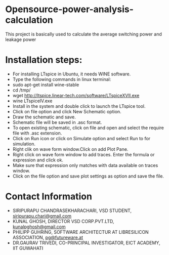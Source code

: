 # Opensource-power-analysis-calculation
This project is basically used to calculate the average switching power and leakage power

# Installation steps:
* For installing LTspice in Ubuntu, it needs WINE software.
* Type the following commands in linux terminal:
* sudo apt-get install wine-stable
* cd /tmp/
* wget http://ltspice.linear-tech.com/software/LTspiceXVII.exe
* wine LTspiceIV.exe
* Install in the system and double click to launch the LTspice tool.
* Click on file option and click New Schematic option.
* Draw the schematic and save.
* Schematic file will be saved in .asc format.
* To open existing schematic, click on file and open and select the require file with .asc extension.
* Click on Run icon or click on Simulate option and select Run to for simulation.
* Right clik on wave form window.Click on add Plot Pane.
* Right click on wave form window to add traces. Enter the formula or expression and click ok.
* Make sure that expression only matches with data available on traces window.
* Click on the file option and save plot settings as option and save the file.

# Contact Information
* SIRIPURAPU CHANDRASEKHARACHARI, VSD STUDENT, siripurapu.chari@gmail.com
* KUNAL GHOSH, DIRECTOR VSD CORP.PVT.LTD, kunalpghosh@gmail.com
* PHILIPP GUHRING, SOFTWARE ARCHITECTUR AT LIBRESILICON ASSOCIATION, pg@futureware.at
* DR.GAURAV TRIVEDI, CO-PRINCIPAL INVESTIGATOR, EICT ACADEMY, IIT GUWAHATI



